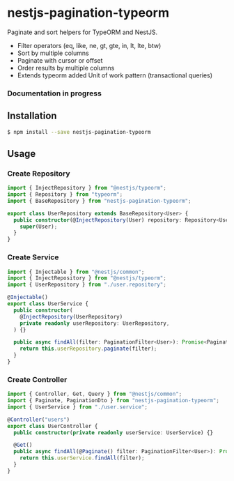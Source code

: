 # nestjs-pagination-typeorm

Paginate and sort helpers for TypeORM and NestJS.

- Filter operators (eq, like, ne, gt, gte, in, lt, lte, btw)
- Sort by multiple columns
- Paginate with cursor or offset
- Order results by multiple columns
- Extends typeorm added Unit of work pattern (transactional queries)

### Documentation in progress

## Installation

```bash
$ npm install --save nestjs-pagination-typeorm
```

## Usage

### Create Repository

```typescript
import { InjectRepository } from "@nestjs/typeorm";
import { Repository } from "typeorm";
import { BaseRepository } from "nestjs-pagination-typeorm";

export class UserRepository extends BaseRepository<User> {
  public constructor(@InjectRepository(User) repository: Repository<User>) {
    super(User);
  }
}
```

### Create Service

```typescript
import { Injectable } from "@nestjs/common";
import { InjectRepository } from "@nestjs/typeorm";
import { UserRepository } from "./user.repository";

@Injectable()
export class UserService {
  public constructor(
    @InjectRepository(UserRepository)
    private readonly userRepository: UserRepository,
  ) {}

  public async findAll(filter: PaginationFilter<User>): Promise<PaginationResult<User>> {
    return this.userRepository.paginate(filter);
  }
}
```

### Create Controller

```typescript
import { Controller, Get, Query } from "@nestjs/common";
import { Paginate, PaginationDto } from "nestjs-pagination-typeorm";
import { UserService } from "./user.service";

@Controller("users")
export class UserController {
  public constructor(private readonly userService: UserService) {}

  @Get()
  public async findAll(@Paginate() filter: PaginationFilter<User>): Promise<PaginationDto<User>> {
    return this.userService.findAll(filter);
  }
}
```
